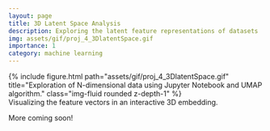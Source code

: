 ```yaml
---
layout: page
title: 3D Latent Space Analysis
description: Exploring the latent feature representations of datasets
img: assets/gif/proj_4_3DlatentSpace.gif
importance: 1
category: machine learning
---
```




<div class="row">
    <div class="col-sm mt-3 mt-md-0">
        {% include figure.html path="assets/gif/proj_4_3DlatentSpace.gif" title="Exploration of N-dimensional data using Jupyter Notebook and UMAP algorithm." class="img-fluid rounded z-depth-1" %}
    </div>
</div>
<div class="caption">
    Visualizing the feature vectors in an interactive 3D embedding.
</div>

More coming soon!